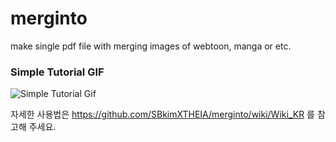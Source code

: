 # merginto
make single pdf file with merging images of webtoon, manga or etc.

### Simple Tutorial GIF
![Simple Tutorial Gif](https://github.com/SBkimXTHEIA/merginto/blob/a7e8675ce3785e40fd5e33865ea98af19cab1410/img/simple_tutorial.gif)   

자세한 사용법은 https://github.com/SBkimXTHEIA/merginto/wiki/Wiki_KR 를 참고해 주세요.

